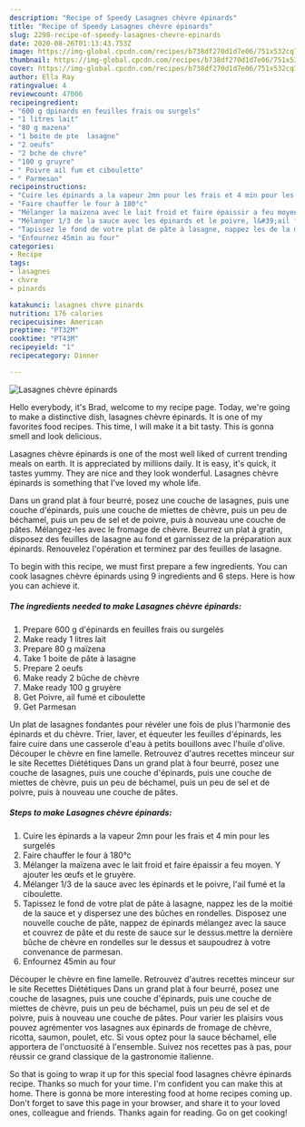 ```yaml
---
description: "Recipe of Speedy Lasagnes chèvre épinards"
title: "Recipe of Speedy Lasagnes chèvre épinards"
slug: 2298-recipe-of-speedy-lasagnes-chevre-epinards
date: 2020-08-26T01:13:43.753Z
image: https://img-global.cpcdn.com/recipes/b738df270d1d7e06/751x532cq70/lasagnes-chevre-epinards-photo-principale-de-la-recette.jpg
thumbnail: https://img-global.cpcdn.com/recipes/b738df270d1d7e06/751x532cq70/lasagnes-chevre-epinards-photo-principale-de-la-recette.jpg
cover: https://img-global.cpcdn.com/recipes/b738df270d1d7e06/751x532cq70/lasagnes-chevre-epinards-photo-principale-de-la-recette.jpg
author: Ella Ray
ratingvalue: 4
reviewcount: 47006
recipeingredient:
- "600 g dpinards en feuilles frais ou surgels"
- "1 litres lait"
- "80 g mazena"
- "1 boite de pte  lasagne"
- "2 oeufs"
- "2 bche de chvre"
- "100 g gruyre"
- " Poivre ail fum et ciboulette"
- " Parmesan"
recipeinstructions:
- "Cuire les épinards a la vapeur 2mn pour les frais et 4 min pour les surgelés"
- "Faire chauffer le four à 180°c"
- "Mélanger la maïzena avec le lait froid et faire épaissir a feu moyen. Y ajouter les œufs et le gruyère."
- "Mélanger 1/3 de la sauce avec les épinards et le poivre, l&#39;ail fumé et la ciboulette."
- "Tapissez le fond de votre plat de pâte à lasagne, nappez les de la moitié de la sauce et y dispersez une des bûches en rondelles. Disposez une nouvelle couche de pâte, nappez de épinards mélangez avec la sauce et couvrez de pâte et du reste de sauce sur le dessus.mettre la dernière bûche de chèvre en rondelles sur le dessus et saupoudrez à votre convenance de parmesan."
- "Enfournez 45min au four"
categories:
- Recipe
tags:
- lasagnes
- chvre
- pinards

katakunci: lasagnes chvre pinards 
nutrition: 176 calories
recipecuisine: American
preptime: "PT32M"
cooktime: "PT43M"
recipeyield: "1"
recipecategory: Dinner

---
```



![Lasagnes chèvre épinards](https://img-global.cpcdn.com/recipes/b738df270d1d7e06/751x532cq70/lasagnes-chevre-epinards-photo-principale-de-la-recette.jpg)

Hello everybody, it's Brad, welcome to my recipe page. Today, we're going to make a distinctive dish, lasagnes chèvre épinards. It is one of my favorites food recipes. This time, I will make it a bit tasty. This is gonna smell and look delicious.

Lasagnes chèvre épinards is one of the most well liked of current trending meals on earth. It is appreciated by millions daily. It is easy, it's quick, it tastes yummy. They are nice and they look wonderful. Lasagnes chèvre épinards is something that I've loved my whole life.

Dans un grand plat à four beurré, posez une couche de lasagnes, puis une couche d&#39;épinards, puis une couche de miettes de chèvre, puis un peu de béchamel, puis un peu de sel et de poivre, puis à nouveau une couche de pâtes. Mélangez-les avec le fromage de chèvre. Beurrez un plat à gratin, disposez des feuilles de lasagne au fond et garnissez de la préparation aux épinards. Renouvelez l&#39;opération et terminez par des feuilles de lasagne.


To begin with this recipe, we must first prepare a few ingredients. You can cook lasagnes chèvre épinards using 9 ingredients and 6 steps. Here is how you can achieve it.

<!--inarticleads1-->

##### The ingredients needed to make Lasagnes chèvre épinards:

1. Prepare 600 g d&#39;épinards en feuilles frais ou surgelés
1. Make ready 1 litres lait
1. Prepare 80 g maïzena
1. Take 1 boite de pâte à lasagne
1. Prepare 2 oeufs
1. Make ready 2 bûche de chèvre
1. Make ready 100 g gruyère
1. Get  Poivre, ail fumé et ciboulette
1. Get  Parmesan


Un plat de lasagnes fondantes pour révéler une fois de plus l&#39;harmonie des épinards et du chèvre. Trier, laver, et équeuter les feuilles d&#39;épinards, les faire cuire dans une casserole d&#39;eau à petits bouillons avec l&#39;huile d&#39;olive. Découper le chèvre en fine lamelle. Retrouvez d&#39;autres recettes minceur sur le site Recettes Diététiques Dans un grand plat à four beurré, posez une couche de lasagnes, puis une couche d&#39;épinards, puis une couche de miettes de chèvre, puis un peu de béchamel, puis un peu de sel et de poivre, puis à nouveau une couche de pâtes. 

<!--inarticleads2-->

##### Steps to make Lasagnes chèvre épinards:

1. Cuire les épinards a la vapeur 2mn pour les frais et 4 min pour les surgelés
1. Faire chauffer le four à 180°c
1. Mélanger la maïzena avec le lait froid et faire épaissir a feu moyen. Y ajouter les œufs et le gruyère.
1. Mélanger 1/3 de la sauce avec les épinards et le poivre, l&#39;ail fumé et la ciboulette.
1. Tapissez le fond de votre plat de pâte à lasagne, nappez les de la moitié de la sauce et y dispersez une des bûches en rondelles. Disposez une nouvelle couche de pâte, nappez de épinards mélangez avec la sauce et couvrez de pâte et du reste de sauce sur le dessus.mettre la dernière bûche de chèvre en rondelles sur le dessus et saupoudrez à votre convenance de parmesan.
1. Enfournez 45min au four


Découper le chèvre en fine lamelle. Retrouvez d&#39;autres recettes minceur sur le site Recettes Diététiques Dans un grand plat à four beurré, posez une couche de lasagnes, puis une couche d&#39;épinards, puis une couche de miettes de chèvre, puis un peu de béchamel, puis un peu de sel et de poivre, puis à nouveau une couche de pâtes. Pour varier les plaisirs vous pouvez agrémenter vos lasagnes aux épinards de fromage de chèvre, ricotta, saumon, poulet, etc. Si vous optez pour la sauce béchamel, elle apportera de l&#39;onctuosité à l&#39;ensemble. Suivez nos recettes pas à pas, pour réussir ce grand classique de la gastronomie italienne. 

So that is going to wrap it up for this special food lasagnes chèvre épinards recipe. Thanks so much for your time. I'm confident you can make this at home. There is gonna be more interesting food at home recipes coming up. Don't forget to save this page in your browser, and share it to your loved ones, colleague and friends. Thanks again for reading. Go on get cooking!
